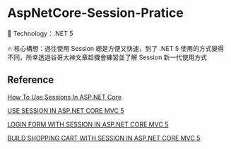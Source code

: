 # AspNetCore-Session-Pratice
:rocket: Technology：.NET 5

:fire: 核心構想：過往使用 Session 總是方便又快速，到了 .NET 5 使用的方式變得不同，所幸透過谷哥大神文章趁機會練習並了解 Session 新一代使用方式

## Reference
[How To Use Sessions In ASP.NET Core](https://www.c-sharpcorner.com/article/how-to-use-session-in-asp-net-core/)

[USE SESSION IN ASP.NET CORE MVC 5](https://learningprogramming.net/net/asp-net-core-mvc-5/use-session-in-asp-net-core-mvc-5/)

[LOGIN FORM WITH SESSION IN ASP.NET CORE MVC 5](https://learningprogramming.net/net/asp-net-core-mvc-5/login-form-with-session-in-asp-net-core-mvc-5/)

[BUILD SHOPPING CART WITH SESSION IN ASP.NET CORE MVC 5](https://learningprogramming.net/net/asp-net-core-mvc-5/build-shopping-cart-with-session-in-asp-net-core-mvc-5/)